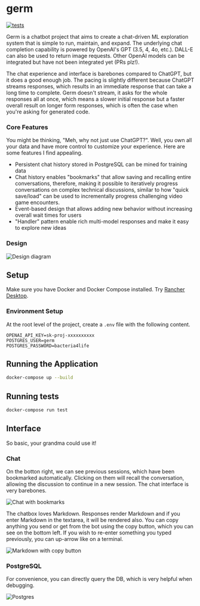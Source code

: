 # germ

[![tests](https://github.com/veryfansome/germ/actions/workflows/tests.yml/badge.svg)](https://github.com/veryfansome/germ/actions/workflows/tests.yml)

Germ is a chatbot project that aims to create a chat-driven ML exploration system that is simple to run, maintain, and expand. The underlying chat completion capability is powered by OpenAI's GPT (3.5, 4, 4o, etc.). DALL-E can also be used to return image requests. Other OpenAI models can be integrated but have not been integrated yet (PRs plz!).

The chat experience and interface is barebones compared to ChatGPT, but it does a good enough job. The pacing is slightly different because ChatGPT streams responses, which results in an immediate response that can take a long time to complete. Germ doesn't stream, it asks for the whole responses all at once, which means a slower initial response but a faster overall result on longer form responses, which is often the case when you're asking for generated code.

### Core Features
You might be thinking, "Meh, why not just use ChatGPT?". Well, you own all your data and have more control to customize your experience. Here are some features I find appealing.

- Persistent chat history stored in PostgreSQL can be mined for training data
- Chat history enables "bookmarks" that allow saving and recalling entire conversations, therefore, making it possible to iteratively progress conversations on complex technical discussions, similar to how "quick save/load" can be used to incrementally progress challenging video game encounters.
- Event-based design that allows adding new behavior without increasing overall wait times for users
- "Handler" pattern enable rich multi-model responses and make it easy to explore new ideas

### Design
![Design diagram](https://github.com/user-attachments/assets/fdee35ea-c40b-4538-a0c3-df11765e54c2)

## Setup

Make sure you have Docker and Docker Compose installed. Try [Rancher Desktop](https://rancherdesktop.io/).

### Environment Setup

At the root level of the project, create a `.env` file with the following content.

```shell
OPENAI_API_KEY=sk-proj-xxxxxxxxxx
POSTGRES_USER=germ
POSTGRES_PASSWORD=bacteria4life
```

## Running the Application

```bash
docker-compose up --build
```

## Running tests

```bash
docker-compose run test
```

## Interface

So basic, your grandma could use it!

### Chat

On the botton right, we can see previous sessions, which have been bookmarked automatically. Clicking on them will recall the conversation, allowing the discussion to continue in a new session. The chat interface is very barebones.

![Chat with bookmarks](https://github.com/user-attachments/assets/4f6afee0-f740-470b-9010-588ffbac621e)

The chatbox loves Markdown. Responses render Markdown and if you enter Markdown in the textarea, it will be rendered also. You can copy anything you send or get from the bot using the copy button, which you can see on the bottom left. If you wish to re-enter something you typed previously, you can up-arrow like on a terminal.

![Markdown with copy button](https://github.com/user-attachments/assets/4daf76d0-6b91-49b2-8dec-fb651172a3a0)

### PostgreSQL

For convenience, you can directly query the DB, which is very helpful when debugging.

![Postgres](https://github.com/user-attachments/assets/20f12445-6b9d-4285-a494-169079ff6b03)

